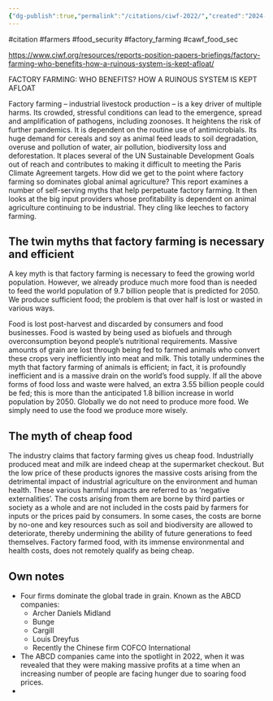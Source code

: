 ```yaml
---
{"dg-publish":true,"permalink":"/citations/ciwf-2022/","created":"2024-10-08T13:43:40.543+01:00","updated":"2025-10-10T23:55:53.338+01:00"}
---
```


#citation #farmers #food_security #factory_farming #cawf_food_sec 

https://www.ciwf.org/resources/reports-position-papers-briefings/factory-farming-who-benefits-how-a-ruinous-system-is-kept-afloat/

FACTORY FARMING: WHO BENEFITS? HOW A RUINOUS SYSTEM IS KEPT AFLOAT

Factory farming – industrial livestock production – is a key driver of multiple harms. Its
crowded, stressful conditions can lead to the emergence, spread and amplification of
pathogens, including zoonoses. It heightens the risk of further pandemics. It is dependent
on the routine use of antimicrobials. Its huge demand for cereals and soy as animal feed
leads to soil degradation, overuse and pollution of water, air pollution, biodiversity loss and
deforestation. It places several of the UN Sustainable Development Goals out of reach and
contributes to making it difficult to meeting the Paris Climate Agreement targets.
How did we get to the point where factory farming so dominates global animal agriculture?
This report examines a number of self-serving myths that help perpetuate factory farming. It
then looks at the big input providers whose profitability is dependent on animal agriculture
continuing to be industrial. They cling like leeches to factory farming.
## The twin myths that factory farming is necessary and efficient
A key myth is that factory farming is necessary to feed the growing world population.
However, we already produce much more food than is needed to feed the world population
of 9.7 billion people that is predicted for 2050. We produce sufficient food; the problem is
that over half is lost or wasted in various ways.

Food is lost post-harvest and discarded by consumers and food businesses. Food is wasted by
being used as biofuels and through overconsumption beyond people’s nutritional
requirements. Massive amounts of grain are lost through being fed to farmed animals who
convert these crops very inefficiently into meat and milk. This totally undermines the myth
that factory farming of animals is efficient; in fact, it is profoundly inefficient and is a
massive drain on the world’s food supply. If all the above forms of food loss and waste were
halved, an extra 3.55 billion people could be fed; this is more than the anticipated 1.8 billion
increase in world population by 2050. Globally we do not need to produce more food. We
simply need to use the food we produce more wisely.

## The myth of cheap food
The industry claims that factory farming gives us cheap food. Industrially produced meat
and milk are indeed cheap at the supermarket checkout. But the low price of these products
ignores the massive costs arising from the detrimental impact of industrial agriculture on
the environment and human health. These various harmful impacts are referred to as
‘negative externalities’. The costs arising from them are borne by third parties or society as a
whole and are not included in the costs paid by farmers for inputs or the prices paid by
consumers. In some cases, the costs are borne by no-one and key resources such as soil and
biodiversity are allowed to deteriorate, thereby undermining the ability of future
generations to feed themselves. Factory farmed food, with its immense environmental and
health costs, does not remotely qualify as being cheap.

## Own notes
- Four firms dominate the global trade in grain. Known as the ABCD companies:
	- Archer Daniels Midland
	- Bunge
	- Cargill
	- Louis Dreyfus
	- Recently the Chinese firm COFCO International
- The ABCD companies came into the spotlight in 2022, when it was revealed that they were making massive profits at a time when an increasing number of people are facing hunger due to soaring food prices.
- 